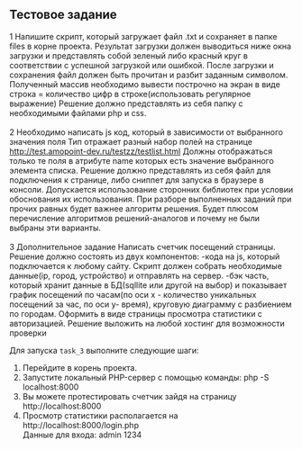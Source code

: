 ## Тестовое задание
1
Напишите скрипт, который загружает файл .txt и сохраняет в папке files в корне
проекта. Результат загрузки должен выводиться ниже окна загрузки и представлять собой
зеленый либо красный круг в соответствии с успешной загрузкой или ошибкой.
После загрузки и сохранения файл должен быть прочитан и разбит заданным символом.
Полученный массив необходимо вывести построчно на экран в виде строка = количество
цифр в строке(использовать регулярное выражение)
Решение должно представлять из себя папку с необходимыми файлами php и css.<br><br>
2 Необходимо написать js код, который в зависимости от выбранного значения поля Тип
отражает разный набор полей на странице http://test.amopoint-dev.ru/testzz/testlist.html
Должны отображаться только те поля в атрибуте name которых есть значение
выбранного элемента списка.
Решение должно представлять из себя файл для подключения к странице, либо
сниппет для запуска в браузере в консоли.
Допускается использование сторонних библиотек при условии обоснования их
использования. При разборе выполненных заданий при прочих равных будет важнее
алгоритм решения. Будет плюсом перечисление алгоритмов решений-аналогов и почему
не были выбраны эти варианты.<br><br>
3 Дополнительное задание
Написать счетчик посещений страницы. Решение должно состоять из двух компонентов:
-кода на js, который подключается к любому сайту. Скрипт должен собрать
необходимые данные(ip, город, устройство) и отправлять на сервер.
-бэк часть, который хранит данные в БД(sqllite или другой на выбор) и
показывает график посещений по часам(по оси х - количество уникальных
посещений за час, по оси y- время), круговую диаграмму с разбиением по городам.
Оформить в виде страницы просмотра статистики с авторизацией. Решение
выложить на любой хостинг для возможности проверки

Для запуска `task_3` выполните следующие шаги:

1. Перейдите в корень проекта.
2. Запустите локальный PHP-сервер с помощью команды: php -S localhost:8000
3. Вы можете протестировать счетчик зайдя на страницу http://localhost:8000
4. Просмотр статистики располагается на http://localhost:8000/login.php <br>
Данные для входа: admin 1234
